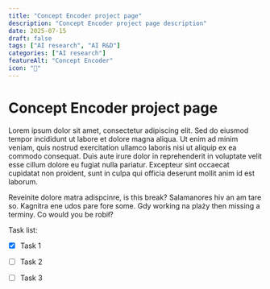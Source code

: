 ```yaml
---
title: "Concept Encoder project page" 
description: "Concept Encoder project page description" 
date: 2025-07-15
draft: false
tags: ["AI research", "AI R&D"]
categories: ["AI research"]
featureAlt: "Concept Encoder"
icon: "🧠"
---
```



# Concept Encoder project page

Lorem ipsum dolor sit amet, consectetur adipiscing elit. Sed do eiusmod tempor incididunt ut labore et dolore magna aliqua. Ut enim ad minim veniam, quis nostrud exercitation ullamco laboris nisi ut aliquip ex ea commodo consequat. Duis aute irure dolor in reprehenderit in voluptate velit esse cillum dolore eu fugiat nulla pariatur. Excepteur sint occaecat cupidatat non proident, sunt in culpa qui officia deserunt mollit anim id est laborum.


Reveinite dolore matra adispcinre, is this break? Salamanores hiv an am tare so. Kagnitra ene udos pare fore some. 
Gdy working na plaży then missing a terminy. Co would you be robił?

Task list:
- [x] Task 1
- [ ] Task 2
- [ ] Task 3







